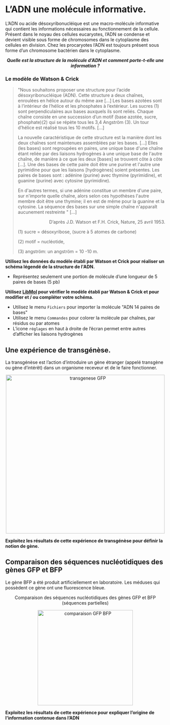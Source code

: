 # L’ADN une molécule informative.

L’ADN ou acide désoxyribonucléique est une macro-molécule informative qui contient les informations nécessaires au fonctionnement de la cellule. Présent dans le noyau des cellules eucaryotes, l’ADN se condense et devient visible sous forme de chromosomes dans le cytoplasme des cellules en division. Chez les procaryotes l’ADN est toujours présent sous forme d’un chromosome bactérien dans le cytoplasme.

***<p align=center>Quelle est la structure de la molécule d’ADN et comment porte-t-elle une information ?</p>***


### Le modèle de Watson & Crick

>"Nous souhaitons proposer une structure pour l’acide désoxyribonucléique (ADN). Cette structure a deux chaînes, enroulées en hélice autour du même axe […] Les bases azotées sont à l’intérieur de l’hélice et les phosphates à l’extérieur. Les sucres (1) sont perpendiculaires aux bases auxquels ils sont reliés. Chaque chaîne consiste en une succession d’un motif (base azotée, sucre, phosphate)(2) qui se répète tous les 3,4 Angström (3). Un tour d’hélice est réalisé tous les 10 motifs. [...]
>
>La nouvelle caractéristique de cette structure est la manière dont les deux chaînes sont maintenues assemblées par les bases. [...] Elles (les bases) sont regroupées en paires, une unique base d'une chaîne étant reliée par des liaisons hydrogènes à une unique base de l'autre chaîne, de manière à ce que les deux [bases] se trouvent côte à côte [...]. Une des bases de cette paire doit être une purine et l'autre une pyrimidine pour que les liaisons [hydrogènes] soient présentes. Les paires de bases sont : adénine (purine) avec thymine (pyrimidine), et guanine (purine) avec cytosine (pyrimidine).
>
>En d'autres termes, si une adénine constitue un membre d'une paire, sur n'importe quelle chaîne, alors selon ces hypothèses l'autre membre doit être une thymine; il en est de même pour la guanine et la cytosine. La séquence des bases sur une simple chaîne n'apparaît aucunement restreinte " [...]
>
><p align=right>D’après J.D. Watson et F.H. Crick, Nature, 25 avril 1953.</p>
>
>
>(1) sucre = désoxyribose, (sucre à 5 atomes de carbone)
>
>(2) motif = nucléotide, 
>
>(3) angström: un angström = 10 -10 m.


**Utilisez les données du modèle établi par Watson et Crick pour réaliser un schéma légendé de la structure de l'ADN.**

- Représentez seulement une portion de molécule d’une longueur de 5 paires de bases (5 pb)


**Utilisez [LibMol](https://www.libmol.org) pour vérifier le modèle établi par Watson & Crick et pour modifier et / ou compléter votre schéma.**

- Utilisez le menu `Fichiers` pour importer la molécule "ADN 14 paires de bases"
- Utilisez le menu `Commandes` pour colorer la molécule par chaînes, par résidus ou par atomes
- L’icone `réglages` en haut à droite de l’écran permet entre autres d’afficher les liaisons hydrogènes


## Une expérience de transgénèse.

La transgénèse est l’action d’introduire un gène étranger (appelé transgène ou gène d’intérêt) dans un organisme receveur et de le faire fonctionner.

<div align=center>

<a href="https://ipfs.io/ipfs/QmVNiaiAw1tYVKbqn5AeHgoN8BWTjfxyjLYjGui9DJj88g">
<img src="https://ipfs.io/ipfs/QmVNiaiAw1tYVKbqn5AeHgoN8BWTjfxyjLYjGui9DJj88g" width=500 alt="transgenese GFP">
</a>
</div>

**Exploitez les résultats de cette expérience de transgénèse pour définir la notion de gène.**


## Comparaison des séquences nucléotidiques des gènes GFP et BFP

Le gène BFP a été produit artificiellement en laboratoire. Les méduses qui possèdent ce gène ont une fluorescence bleue.


<div align=center>
<p>Comparaison des séquences nucléotidiques des gènes GFP et BFP </br>(séquences partielles)</p>
<a href="https://ipfs.io/ipfs/QmUxHUZSPWbsbgH2V8RqzZfkN9KvSQAAT68bUKDFWwXhdB">
<img src="https://ipfs.io/ipfs/QmUxHUZSPWbsbgH2V8RqzZfkN9KvSQAAT68bUKDFWwXhdB" height=300 alt="comparaison GFP BFP">
</a>

</div>

**Exploitez les résultats de cette expérience pour expliquer l’origine de l’information contenue dans l’ADN**

